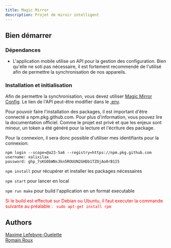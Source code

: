 ```yaml
---
title: Magic Mirror
description: Projet de miroir intelligent
---
```


## Bien démarrer

### Dépendances

- L'application mobile utilise un API pour la gestion des configuration. Bien qu'elle ne soti pas nécessaire, il est fortement recommendé de l'utilisé afin de permettre la synchronisation de nos appareils.

### Installation et initialisation

Afin de permettre la synchronisation, vous devez utiliser [Magic Mirror Config](https://github.com/a23-5a6/magic-mirror-config). Le lien de l'API peut-être modifier dans le [.env](./.env).

Pour pouvoir faire l'installation des packages, il est important d'être connecté a npm.pkg.github.com. Pour plus d'information, vous pouvez lire la documentation officiel. Comme le projet est privé et que les enjeux sont mineur, un token a été généré pour la lecture et l'écriture des package.

Pour la connexion, il sera donc possible d'utiliser mes identifiants pour la connexion:

```
npm login --scope=@a23-5a6 --registry=https://npm.pkg.github.com
username: xalixilax
password: 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
```

`npm install` pour récupérer et installer les packages nécessaires <br>

`npm start` pour lancer en local

`npm run make` pour build l'application en un format executable<br>

<span style="color:red"> Si le build est effectué sur Debian ou Ubuntu, il faut executer la commande suivante au préalable : ` sudo apt-get install rpm` </span>

## Authors

[Maxime Lefebvre-Ouelette](https://github.com/xalixilax)  
[Romain Roux](https://github.com/sh3p4rd83)


